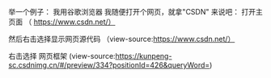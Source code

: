 举一个例子： 
 我用谷歌浏览器
 我随便打开个网页，就拿"CSDN" 来说吧：
 打开主页面 （ https://www.csdn.net/）
 
 然后右击选择显示网页源代码 （view-source:https://www.csdn.net/）
 
 
 右击选择
网页框架
(view-source:https://kunpeng-sc.csdnimg.cn/#/preview/334?positionId=426&queryWord=)
 
